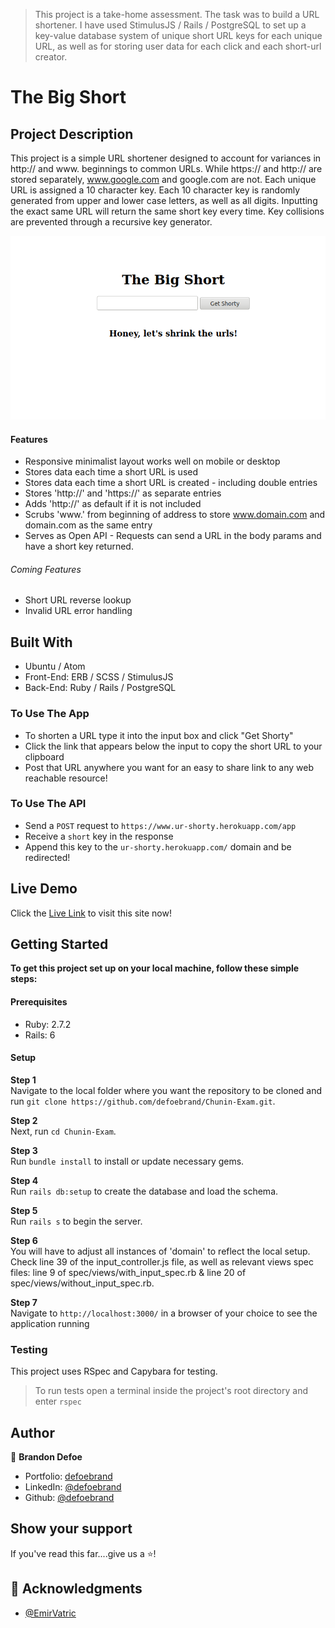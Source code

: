 > This project is a take-home assessment. The task was to build a URL shortener. I have used StimulusJS / Rails / PostgreSQL to set up a key-value database system of unique short URL keys for each unique URL, as well as for storing user data for each click and each short-url creator.

# The Big Short 

## Project Description

This project is a simple URL shortener designed to account for variances in http:// and www. beginnings to common URLs. While https:// and http:// are stored separately, www.google.com and google.com are not. Each unique URL is assigned a 10 character key. Each 10 character key is randomly generated from upper and lower case letters, as well as all digits. Inputting the exact same URL will return the same short key every time. Key collisions are prevented through a recursive key generator.

![screenshot](app/assets/images/screenshot1.png)

#### Features
-   Responsive minimalist layout works well on mobile or desktop
-   Stores data each time a short URL is used 
-   Stores data each time a short URL is created - including double entries
-   Stores 'http://' and 'https://' as separate entries
-   Adds 'http://' as default if it is not included
-   Scrubs 'www.' from beginning of address to store www.domain.com and domain.com as the same entry
-   Serves as Open API - Requests can send a URL in the body params and have a short key returned.


###### Coming Features

-   Short URL reverse lookup
-   Invalid URL error handling

## Built With

-   Ubuntu / Atom
-   Front-End: ERB / SCSS / StimulusJS
-   Back-End: Ruby / Rails / PostgreSQL

### To Use The App
-   To shorten a URL type it into the input box and click "Get Shorty"
-   Click the link that appears below the input to copy the short URL to your clipboard
-   Post that URL anywhere you want for an easy to share link to any web reachable resource!

### To Use The API 
-   Send a `POST` request to `https://www.ur-shorty.herokuapp.com/app`
-   Receive a `short` key in the response
-   Append this key to the `ur-shorty.herokuapp.com/` domain and be redirected!


## Live Demo

Click the [Live Link](https://ur-shorty.herokuapp.com/) to visit this site now!

## Getting Started

**To get this project set up on your local machine, follow these simple steps:**
#### Prerequisites

-   Ruby: 2.7.2
-   Rails: 6

#### Setup

**Step 1**<br>
Navigate to the local folder where you want the repository to be cloned and run
`git clone https://github.com/defoebrand/Chunin-Exam.git`.<br>

**Step 2**<br>
Next, run `cd Chunin-Exam`.<br>

**Step 3**<br>
Run `bundle install` to install or update necessary gems.<br>

**Step 4**<br>
Run `rails db:setup` to create the database and load the schema.<br>

**Step 5**<br>
Run `rails s` to begin the server.<br>

**Step 6**<br>
You will have to adjust all instances of 'domain' to reflect the local setup. Check line 39 of the input_controller.js file, as well as relevant views spec files: line 9 of spec/views/with_input_spec.rb & line 20 of spec/views/without_input_spec.rb.<br>

**Step 7**<br>
Navigate to `http://localhost:3000/` in a browser of your choice to see the application running<br>

### Testing
This project uses RSpec and Capybara for testing.
> To run tests open a terminal inside the project's root directory and enter `rspec`

## Author

👤 **Brandon Defoe**

-   Portfolio: [defoebrand](https://www.defoebrand.com)
-   LinkedIn: [@defoebrand](https://www.linkedin.com/in/defoebrand/)
-   Github: [@defoebrand](https://github.com/defoebrand)

## Show your support

If you've read this far....give us a ⭐️!

## :clap: Acknowledgments

-   [@EmirVatric](https://github.com/EmirVatric)
